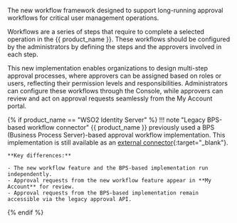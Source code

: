 The new workflow framework designed to support long-running approval workflows for critical user management operations.

Workflows are a series of steps that require to complete a selected operation in the {{ product_name }}. These workflows
should be configured by the administrators by defining the steps and the approvers involved in each step.

This new implementation enables organizations to design multi-step approval processes, where approvers can be assigned 
based on roles or users, reflecting their permission levels and responsibilities. Administrators can configure these 
workflows through the Console, while approvers can review and act on approval requests seamlessly from the My Account portal.

{% if product_name == "WSO2 Identity Server" %}
!!! note "Legacy BPS-based workflow connector"
    {{ product_name }} previously used a BPS (Business Process Server)-based approval workflow implementation. This implementation is still available as an [external connector](https://store.wso2.com/connector/identity-workflow-impl-bps){:target="_blank"}.
    
    **Key differences:**
    
    - The new workflow feature and the BPS-based implementation run independently.
    - Approval requests from the new workflow feature appear in **My Account** for review.
    - Approval requests from the BPS-based implementation remain accessible via the legacy approval API.
{% endif %}